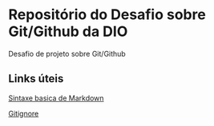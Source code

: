 # Repositório do Desafio sobre Git/Github da DIO
Desafio de projeto sobre Git/Github

## Links úteis
[Sintaxe basica de Markdown](https://www.markdownguide.org/cheat-sheet/)

[Gitignore](https://docs.github.com/pt/get-started/getting-started-with-git/ignoring-files)
